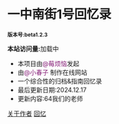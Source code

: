 
# **一中南街1号回忆录**
 <small>**版本号:beta1.2.3**</small>

**本站访问量:**<span id="twikoo_visitors">加载中</span>

- 本项目由<font color= #871F78>@莓烦恼</font>发起
- 由<font color= #871F78>@小春子</font> 制作在线网站
- 一个综合性的归档&指南回忆录
- 最后更新日期:2024.12.17
- 更新内容:64我们的老师

[关于作者](https://www.springing.top)
[回忆](#一中南街1号回忆录)


